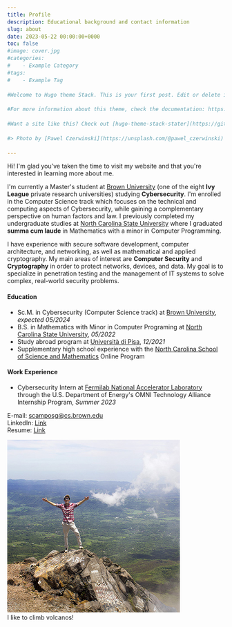 ```yaml
---
title: Profile
description: Educational background and contact information
slug: about
date: 2023-05-22 00:00:00+0000
toc: false
#image: cover.jpg
#categories:
#    - Example Category
#tags:
#    - Example Tag

#Welcome to Hugo theme Stack. This is your first post. Edit or delete it, then start writing!

#For more information about this theme, check the documentation: https://docs.stack.jimmycai.com/

#Want a site like this? Check out [hugo-theme-stack-stater](https://github.com/CaiJimmy/#hugo-theme-stack-starter)

#> Photo by [Pawel Czerwinski](https://unsplash.com/@pawel_czerwinski) on [Unsplash](https://#unsplash.com/)

---
```


Hi! I'm glad you've taken the time to visit my website and that you're interested in learning more about me.

I'm currently a Master's student at [Brown University](https://www.brown.edu/) (one of the eight **Ivy League** private research universities) studying **Cybersecurity**. I'm enrolled in the Computer Science track which focuses on the technical and computing aspects of Cybersecurity, while gaining a complementary perspective on human factors and law. I previously completed my undergraduate studies at [North Carolina State University](https://www.ncsu.edu/) where I graduated **summa cum laude** in Mathematics with a minor in Computer Programming.

I have experience with secure software development, computer architecture, and networking, as well as mathematical and applied cryptography. My main areas of interest are **Computer Security** and **Cryptography** in order to protect networks, devices, and data. My goal is to specialize in penetration testing and the management of IT systems to solve complex, real-world security problems.

#### Education

- Sc.M. in Cybersecurity (Computer Science track) at [Brown University](https://www.brown.edu/), *expected 05/2024*
- B.S. in Mathematics with Minor in Computer Programing at [North Carolina State University](https://www.ncsu.edu/), *05/2022*
- Study abroad program at [Università di Pisa](https://www.unipi.it/), *12/2021*
- Supplementary high school experience with the [North Carolina School of Science and Mathematics](https://www.ncssm.edu/) Online Program

#### Work Experience

- Cybersecurity Intern at [Fermilab National Accelerator Laboratory](https://www.fnal.gov/) through the U.S. Department of Energy's OMNI Technology Alliance Internship Program, *Summer 2023*

E-mail: [scamposg@cs.brown.edu](mailto:scamposg@cs.brown.edu)  
LinkedIn: [Link](https://www.linkedin.com/in/simon-greenblatt)  
Resume: [Link](resume_cyber.pdf)

![ ](climb.jpg)  
I like to climb volcanos!
